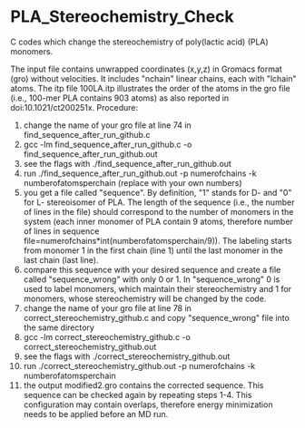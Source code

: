 # PLA_Stereochemistry_Check
C codes which change the stereochemistry of poly(lactic acid) (PLA) monomers.  

The input file contains unwrapped coordinates (x,y,z) in Gromacs format (gro) without velocities. It includes "nchain" linear chains, each with "lchain" atoms. The itp file 100LA.itp illustrates the order of the atoms in the gro file (i.e., 100-mer PLA contains 903 atoms) as also reported in doi:10.1021/ct200251x.
Procedure:
1) change the name of your gro file at line 74 in find_sequence_after_run_github.c
2) gcc -lm find_sequence_after_run_github.c -o find_sequence_after_run_github.out
3) see the flags with ./find_sequence_after_run_github.out
4) run ./find_sequence_after_run_github.out -p numerofchains -k numberofatomsperchain (replace with your own numbers)
5) you get a file called "sequence". By definition, "1" stands for D- and "0" for L- stereoisomer of PLA. The length of the sequence (i.e., the number of lines in the file) should correspond to the number of monomers in the system (each inner monomer of PLA contain 9 atoms, therefore number of lines in sequence file=numerofchains*int(numberofatomsperchain/9)). The labeling starts from monomer 1 in the first chain (line 1) until the last monomer in the last chain (last line).
6) compare this sequence with your desired sequence and create a file called "sequence_wrong" with only 0 or 1. In "sequence_wrong" 0 is used to label monomers, which maintain their stereochemistry and 1 for monomers, whose stereochemistry will be changed by the code.
7) change the name of your gro file at line 78 in correct_stereochemistry_github.c and copy "sequence_wrong" file into the same directory
8) gcc -lm correct_stereochemistry_github.c -o correct_stereochemistry_github.out
9) see the flags with ./correct_stereochemistry_github.out
10) run ./correct_stereochemistry_github.out -p numerofchains -k numberofatomsperchain
11) the output modified2.gro contains the corrected sequence. This sequence can be checked again by repeating steps 1-4. This configuration may contain overlaps, therefore energy minimization needs to be applied before an MD run.
